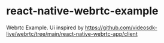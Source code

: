 # react-native-webrtc-example
Webrtc Example.
Ui inspired by https://github.com/videosdk-live/webrtc/tree/main/react-native-webrtc-app/client
